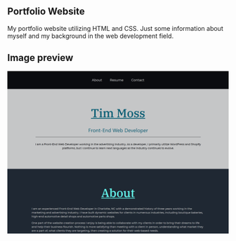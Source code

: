 ## Portfolio Website
 
My portfolio website utilizing HTML and CSS. Just some information about myself and my background in the web development field.

## Image preview

![Portfolio Image](https://raw.githubusercontent.com/tmoss0/resume/master/Screenshot_2020-11-15%20Tim%20Moss%20Portfolio.png)
